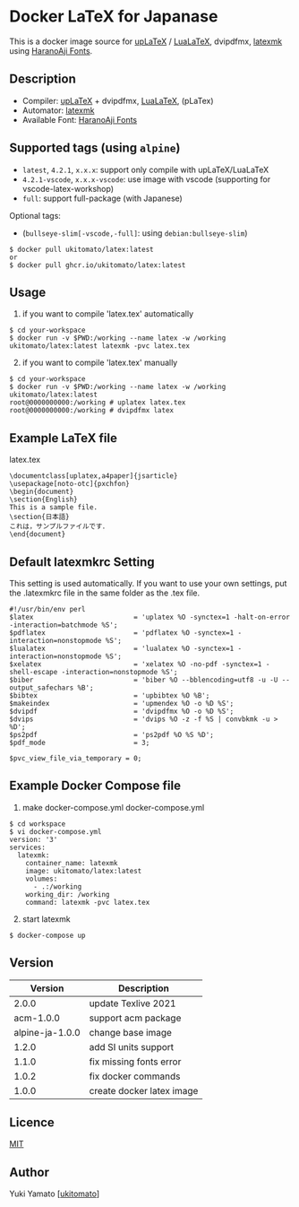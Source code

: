 Docker LaTeX for Japanase
====

This is a docker image source for [upLaTeX](https://texwiki.texjp.org/?upTeX%2CupLaTeX)
/ [LuaLaTeX](https://texwiki.texjp.org/?LuaTeX), dvipdfmx, [latexmk](https://texwiki.texjp.org/?Latexmk)
using [HaranoAji Fonts](https://github.com/trueroad/HaranoAjiFonts).

## Description

- Compiler: [upLaTeX](https://texwiki.texjp.org/?upTeX%2CupLaTeX) +
  dvipdfmx, [LuaLaTeX](https://texwiki.texjp.org/?LuaTeX), (pLaTex)
- Automator: [latexmk](https://texwiki.texjp.org/?Latexmk)
- Available Font: [HaranoAji Fonts](https://github.com/trueroad/HaranoAjiFonts)

## Supported tags (using `alpine`)
- `latest`, `4.2.1`, `x.x.x`: support only compile with upLaTeX/LuaLaTeX
- `4.2.1-vscode`, `x.x.x-vscode`: use image with vscode (supporting for vscode-latex-workshop)
- `full`: support full-package (with Japanese)

Optional tags:
- (`bullseye-slim[-vscode,-full]`: using `debian:bullseye-slim`)

```
$ docker pull ukitomato/latex:latest
or
$ docker pull ghcr.io/ukitomato/latex:latest
```

## Usage

1. if you want to compile 'latex.tex' automatically

```
$ cd your-workspace
$ docker run -v $PWD:/working --name latex -w /working ukitomato/latex:latest latexmk -pvc latex.tex
```

2. if you want to compile 'latex.tex' manually

```
$ cd your-workspace
$ docker run -v $PWD:/working --name latex -w /working ukitomato/latex:latest
root@0000000000:/working # uplatex latex.tex
root@0000000000:/working # dvipdfmx latex
```

## Example LaTeX file

latex.tex

```
\documentclass[uplatex,a4paper]{jsarticle}
\usepackage[noto-otc]{pxchfon}
\begin{document}
\section{English}
This is a sample file.
\section{日本語}
これは，サンプルファイルです．
\end{document}
```

## Default latexmkrc Setting

This setting is used automatically. If you want to use your own settings, put the .latexmkrc file in the same folder as
the .tex file.

```
#!/usr/bin/env perl
$latex                         = 'uplatex %O -synctex=1 -halt-on-error -interaction=batchmode %S';
$pdflatex                      = 'pdflatex %O -synctex=1 -interaction=nonstopmode %S';
$lualatex                      = 'lualatex %O -synctex=1 -interaction=nonstopmode %S';
$xelatex                       = 'xelatex %O -no-pdf -synctex=1 -shell-escape -interaction=nonstopmode %S';
$biber                         = 'biber %O --bblencoding=utf8 -u -U --output_safechars %B';
$bibtex                        = 'upbibtex %O %B';
$makeindex                     = 'upmendex %O -o %D %S';
$dvipdf                        = 'dvipdfmx %O -o %D %S';
$dvips                         = 'dvips %O -z -f %S | convbkmk -u > %D';
$ps2pdf                        = 'ps2pdf %O %S %D';
$pdf_mode                      = 3;

$pvc_view_file_via_temporary = 0;
```

## Example Docker Compose file

1. make docker-compose.yml docker-compose.yml

```
$ cd workspace
$ vi docker-compose.yml
version: '3'
services:
  latexmk:
    container_name: latexmk
    image: ukitomato/latex:latest
    volumes:
      - .:/working
    working_dir: /working
    command: latexmk -pvc latex.tex
```

2. start latexmk

```
$ docker-compose up
```

## Version

| Version         | Description               |
|-----------------|---------------------------|
| 2.0.0           | update Texlive 2021       |
| acm-1.0.0       | support acm package       |
| alpine-ja-1.0.0 | change base image         |
| 1.2.0           | add SI units support      |
| 1.1.0           | fix missing fonts error   |
| 1.0.2           | fix docker commands       |
| 1.0.0           | create docker latex image |

## Licence

[MIT](https://github.com/ukitomato/docker-latex/blob/master/LICENSE)

## Author

Yuki Yamato [[ukitomato](https://github.com/ukitomato)]

